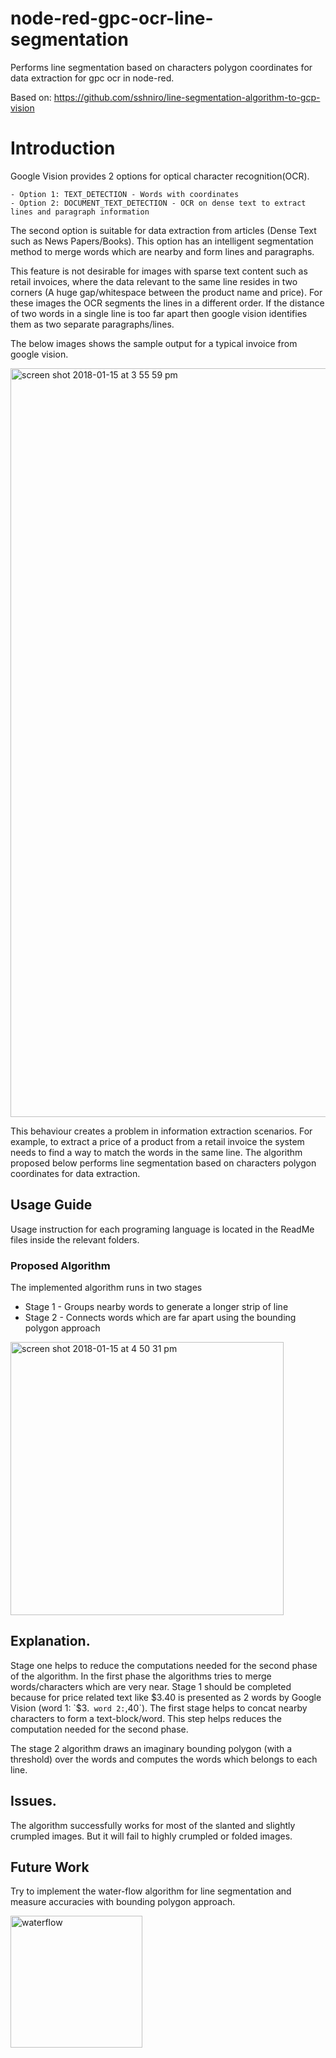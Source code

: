 # node-red-gpc-ocr-line-segmentation
Performs line segmentation based on characters polygon coordinates for data extraction for gpc ocr in node-red.

Based on: https://github.com/sshniro/line-segmentation-algorithm-to-gcp-vision

# Introduction

Google Vision provides 2 options for optical character recognition(OCR).

````
- Option 1: TEXT_DETECTION - Words with coordinates
- Option 2: DOCUMENT_TEXT_DETECTION - OCR on dense text to extract lines and paragraph information
````

The second option is suitable for data extraction from articles (Dense Text such as News Papers/Books). This option has an 
intelligent segmentation method to merge words which are nearby and form lines and paragraphs.
 
This feature is not desirable for images with sparse text content such as retail invoices, where the data relevant to the same line
resides in two corners (A huge gap/whitespace between the product name and price). For these images the OCR segments the 
lines in a different order. If the distance of two words in a single line is too far apart then google vision identifies 
them as two separate paragraphs/lines. 

The below images shows the sample output for a typical invoice from google vision.

<img width="1198" alt="screen shot 2018-01-15 at 3 55 59 pm" src="https://user-images.githubusercontent.com/13045528/34937970-9f2e93b8-fa0c-11e7-9521-0fc6ad191e0d.png">

This behaviour creates a problem in information extraction scenarios. For example, to extract a price of a product from a 
retail invoice the system needs to find a way to match the words in the same line. The algorithm proposed below performs 
line segmentation based on characters polygon coordinates for data extraction.

## Usage Guide

Usage instruction for each programing language is located in the ReadMe files inside the relevant folders.

### Proposed Algorithm

The implemented algorithm runs in two stages

- Stage 1 - Groups nearby words to generate a longer strip of line
- Stage 2 - Connects words which are far apart using the bounding polygon approach

<img width="437" alt="screen shot 2018-01-15 at 4 50 31 pm" src="https://user-images.githubusercontent.com/13045528/34940084-415cf57e-fa14-11e7-8099-ffa7fbce1b21.png">


## Explanation.

Stage one helps to reduce the computations needed for the second phase of the algorithm. In the first phase the algorithms
tries to merge words/characters which are very near. Stage 1 should be completed because for price related text like $3.40 is presented as 2 words by 
Google Vision (word 1: `$3.` word 2:`,40`). The first stage helps to concat nearby characters to form a text-block/word. 
This step helps reduces the computation needed for the second phase.

The stage 2 algorithm draws an imaginary bounding polygon (with a threshold) over the words and computes the 
words which belongs to each line.

## Issues.

The algorithm successfully works for most of the slanted and slightly crumpled images. But it will fail to highly 
crumpled or folded images.


## Future Work

Try to implement the water-flow algorithm for line segmentation and measure accuracies with bounding polygon approach. 

<img width="211" alt="waterflow" src="https://user-images.githubusercontent.com/13045528/34940259-d6899526-fa14-11e7-9b6c-4b3a2aaa1a75.png">

